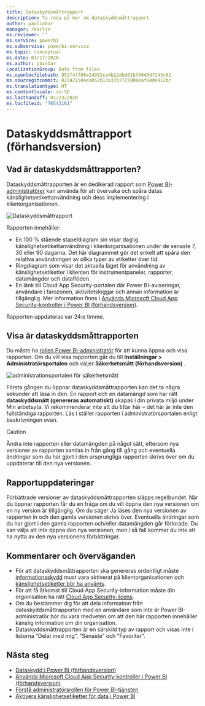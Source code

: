 ```yaml
---
title: Dataskyddsmåttrapport
description: Ta reda på mer om dataskyddsmåttrapport
author: paulinbar
manager: rkarlin
ms.reviewer: ''
ms.service: powerbi
ms.subservice: powerbi-service
ms.topic: conceptual
ms.date: 01/17/2020
ms.author: painbar
LocalizationGroup: Data from files
ms.openlocfilehash: 952f47f60e14932ce4b22dbd01bf60d9d7243c62
ms.sourcegitcommit: 02342150eeab52b13a37b7725900eaf84de912bc
ms.translationtype: HT
ms.contentlocale: sv-SE
ms.lasthandoff: 01/23/2020
ms.locfileid: "76542161"
---
```

# <a name="data-protection-metrics-report-preview"></a>Dataskyddsmåttrapport (förhandsversion)

## <a name="what-is-the-data-protection-metrics-report"></a>Vad är dataskyddsmåttrapporten?
Dataskyddsmåttrapporten är en dedikerad rapport som [Power BI-administratörer](../service-admin-role.md) kan använda för att övervaka och spåra datas känslighetsetikettanvändning och dess implementering i klientorganisationen.

![Dataskyddsmåttrapport](./media/service-security-data-protection-metrics-report/protection-metrics-seven-days-1.png)
 
Rapporten innehåller:
* En 100 % stående stapeldiagram sin visar daglig känslighetsetikettanvändning i klientorganisationen under de senaste 7, 30 eller 90 dagarna. Det här diagrammet gör det enkelt att spåra den relativa användningen av olika typer av etiketter över tid.
* Ringdiagram som visar det aktuella läget för användning av känslighetsetiketter i klienten för instrumentpaneler, rapporter, datamängder och dataflöden.
* En länk till Cloud App Security-portalen där Power BI-aviseringar, användare i farozonen, aktivitetsloggar och annan information är tillgänglig. Mer information finns i [Använda Microsoft Cloud App Security-kontroller i Power BI (förhandsversion)](./service-security-using-microsoft-cloud-app-security-controls.md).

Rapporten uppdateras var 24:e timme.

## <a name="viewing-the-data-protection-metrics-report"></a>Visa är dataskyddsmåttrapporten

Du måste ha [rollen Power BI-administratör](../service-admin-role.md) för att kunna öppna och visa rapporten.
Om du vill visa rapporten går du till **Inställningar > Administratörsportalen** och väljer **Säkerhetsmått (förhandsversion)** .

![administrationsportalen för säkerhetsmått](./media/service-security-data-protection-metrics-report/protection-metrics-admin-portal.png)
 
 
Första gången du öppnar dataskyddsmåttrapporten kan det ta några sekunder att läsa in den. En rapport och en datamängd som har rätt **dataskyddsmått (genereras automatiskt)** skapas i din privata miljö under Min arbetsyta. Vi rekommenderar inte att du tittar här – det här är inte den fullständiga rapporten. Läs i stället rapporten i administratörsportalen enligt beskrivningen ovan.

> [!CAUTION]
> Ändra inte rapporten eller datamängden på något sätt, eftersom nya versioner av rapporten samlas in från gång till gång och eventuella ändringar som du har gjort i den ursprungliga rapporten skrivs över om du uppdaterar till den nya versionen.

## <a name="report-updates"></a>Rapportuppdateringar

Förbättrade versioner av dataskyddsmåttrapporten släpps regelbundet. När du öppnar rapporten får du en fråga om du vill öppna den nya versionen om en ny version är tillgänglig. Om du säger Ja läses den nya versionen av rapporten in och den gamla versionen skrivs över. Eventuella ändringar som du har gjort i den gamla rapporten och/eller datamängden går förlorade. Du kan välja att inte öppna den nya versionen, men i så fall kommer du inte att ha nytta av den nya versionens förbättringar. 
## <a name="notes-and-considerations"></a>Kommentarer och överväganden
* För att dataskyddsmåttrapporten ska genereras ordentligt måste [informationsskydd](./service-security-enable-data-sensitivity-labels.md) must vara aktiverat på klientorganisationen och [känslighetsetiketter bör ha använts](../designer/service-security-apply-data-sensitivity-labels.md). 
* För att få åtkomst till Cloud App Security-information måste din organisation ha rätt [Cloud App Security-licens](https://docs.microsoft.com/power-bi/admin/service-security-using-microsoft-cloud-app-security-controls#microsoft-cloud-app-security-licensing).
* Om du bestämmer dig för att dela information från dataskyddsmåttrapporten med en användare som inte är Power BI-administratör bör du vara medveten om att den här rapporten innehåller känslig information om din organisation.
* Dataskyddsmåttrapporten är en särskild typ av rapport och visas inte i listorna ”Delat med mig”, ”Senaste” och ”Favoriter”.
## <a name="next-steps"></a>Nästa steg
* [Dataskydd i Power BI (förhandsversion)](./service-security-data-protection-overview.md)
* [Använda Microsoft Cloud App Security-kontroller i Power BI (förhandsversion)](./service-security-using-microsoft-cloud-app-security-controls.md)
* [Förstå administratörsrollen för Power BI-tjänsten](../service-admin-role.md)
* [Aktivera känslighetsetiketter för data i Power BI](./service-security-enable-data-sensitivity-labels.md)
